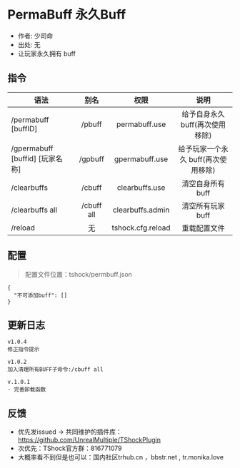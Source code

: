 # PermaBuff 永久Buff

- 作者: 少司命
- 出处: 无
- 让玩家永久拥有 buff

## 指令

| 语法                             | 别名  |       权限       |                   说明                   |
| -------------------------------- | :---: | :--------------: | :--------------------------------------: |
| /permabuff [buffID]  |  /pbuff  |  permabuff.use  |   给予自身永久 buff(再次使用移除)   |
| /gpermabuff [buffid] [玩家名称] |  /gpbuff  |  gpermabuff.use | 给予玩家一个永久 buff(再次使用移除) |
| /clearbuffs  |  /cbuff  |  clearbuffs.use | 清空自身所有 buff |
| /clearbuffs all   |  /cbuff all  |  clearbuffs.admin | 清空所有玩家 buff |
| /reload  | 无 |   tshock.cfg.reload    |    重载配置文件    |

## 配置
> 配置文件位置：tshock/permbuff.json
```json5
{
  "不可添加buff": []
}
```
## 更新日志

```
v1.0.4
修正指令提示

v1.0.2
加入清理所有BUFF子命令:/cbuff all

v.1.0.1
- 完善卸载函数
```


## 反馈
- 优先发issued -> 共同维护的插件库：https://github.com/UnrealMultiple/TShockPlugin
- 次优先：TShock官方群：816771079
- 大概率看不到但是也可以：国内社区trhub.cn ，bbstr.net , tr.monika.love
